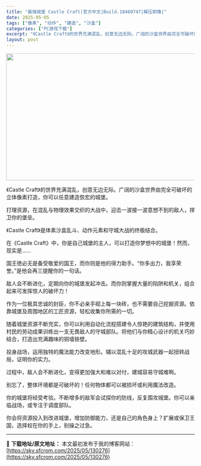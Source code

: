 ```yaml
---
title: "最强城堡 Castle Craft|官方中文|Build.18460747|解压即撸|"
date: 2025-05-05
tags: ["像素", "动作", "建造", "沙盒"]
categories: ["PC游戏下载"]
excerpt: "《Castle Craft》的世界充满混乱，创意无边无际。广阔的沙盒世界由完全可破坏的立体像素打造，你可以任意建造恢宏的城堡。 打理资源，在混乱与物理效果交织的大战中，迎击一波接一波意想不到的敌人，捍卫你的堡垒。 《Castle Craft》是体素沙盒乱斗、动作元素和守城大战的终极结合。 在《Cas&hellip;"
layout: post
---
```


<img class="aligncenter size-full wp-image-130269" src="https://sky.sfcrom.com/wp-content/uploads/2025/05/2025050504023126.webp" alt="" width="600" height="338" />

《Castle Craft》的世界充满混乱，创意无边无际。广阔的沙盒世界由完全可破坏的立体像素打造，你可以任意建造恢宏的城堡。

打理资源，在混乱与物理效果交织的大战中，迎击一波接一波意想不到的敌人，捍卫你的堡垒。

《Castle Craft》是体素沙盒乱斗、动作元素和守城大战的终极结合。

在《Castle Craft》中，你是自己城堡的主人，可以打造你梦想中的城堡！然而，现实是……

国王徳必无是备受敬爱的国王，而你则是他的得力助手。“你多出力，我享荣誉。”是他会再三提醒你的一句话。

敌人会不断进化，定期向你的城堡发起冲击。而你则掌握大量的陷阱和机关，组合起来可发挥惊人的破坏力！

作为一位极其忠诚的封臣，你不必亲手砌上每一块砖，也不需要自己挖掘资源。依靠城堡及周围地区的工匠资源，轻松收集你所需的一切。

随着城堡资源不断充实，你可以利用自动化流程搭建令人惊艳的建筑结构，并使用村民的劳动成果训练出一支无畏敌人的守城部队。将他们与你精心设计的机关巧妙结合，打造出充满趣味的铜墙铁壁。

投身战场，运用独特的魔法能力改变地形。辅以混乱十足的攻城武器一起扭转战局，证明你的实力。

过程中，敌人会不断进化，变得更加强大和难以对付，建城容易守城难啊。

别忘了，整体环境都是可破坏的！任何物体都可以被损坏或利用魔法改造。

你的城堡将经受考验。不断增多的敌军会试探你的防线，反复围攻城堡。你可以亲临战场，或专注于调度部队。

你会将资源投入到改进城堡，增加防御能力，还是自己的角色身上？扩展或保卫王国，选择权在你的手上，别操之过急。

---
📖 **下载地址/原文地址：** 本文最初发布于我的博客网站：[https://sky.sfcrom.com/2025/05/130276](https://sky.sfcrom.com/2025/05/130276)
